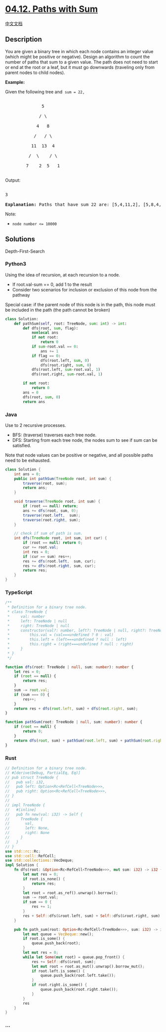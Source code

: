 # [04.12. Paths with Sum](https://leetcode.cn/problems/paths-with-sum-lcci)

[中文文档](/lcci/04.12.Paths%20with%20Sum/README.md)

## Description

<p>You are given a binary tree in which each node contains an integer value (which might be positive or negative). Design an algorithm to count the number of paths that sum to a given value. The path does not need to start or end at the root or a leaf, but it must go downwards (traveling only from parent nodes to child nodes).</p>

<p><strong>Example:</strong><br />

Given the following tree and &nbsp;<code>sum = 22,</code></p>

<pre>

              5

             / \

            4   8

           /   / \

          11  13  4

         /  \    / \

        7    2  5   1

</pre>

<p>Output:</p>

<pre>

3

<strong>Explanation: </strong>Paths that have sum 22 are: [5,4,11,2], [5,8,4,5], [4,11,7]</pre>

<p>Note:</p>

<ul>
	<li><code>node number &lt;= 10000</code></li>
</ul>

## Solutions

Depth-First-Search

<!-- tabs:start -->

### **Python3**

Using the idea of recursion, at each recursion to a node.

-   If root.val-sum == 0, add 1 to the result
-   Consider two scenarios for inclusion or exclusion of this node from the pathway

Special case: if the parent node of this node is in the path, this node must be included in the path (the path cannot be broken)

```python
class Solution:
    def pathSum(self, root: TreeNode, sum: int) -> int:
        def dfs(root, sum, flag):
            nonlocal ans
            if not root:
                return 0
            if sum-root.val == 0:
                ans += 1
            if flag == 0:
                dfs(root.left, sum, 0)
                dfs(root.right, sum, 0)
            dfs(root.left, sum-root.val, 1)
            dfs(root.right, sum-root.val, 1)

        if not root:
            return 0
        ans = 0
        dfs(root, sum, 0)
        return ans
```

### **Java**

Use to 2 recursive processes.

-   BFS: (traverse) traverses each tree node.
-   DFS: Starting from each tree node, the nodes sum to see if sum can be satisfied.

Note that node values can be positive or negative, and all possible paths need to be exhausted.

```java
class Solution {
    int ans = 0;
    public int pathSum(TreeNode root, int sum) {
        traverse(root, sum);
        return ans;
    }

    void traverse(TreeNode root, int sum) {
        if (root == null) return;
        ans += dfs(root, sum, 0);
        traverse(root.left,  sum);
        traverse(root.right, sum);
    }

    // check if sum of path is sum.
    int dfs(TreeNode root, int sum, int cur) {
        if (root == null) return 0;
        cur += root.val;
        int res = 0;
        if (cur == sum) res++;
        res += dfs(root.left,  sum, cur);
        res += dfs(root.right, sum, cur);
        return res;
    }
}
```

### **TypeScript**

```ts
/**
 * Definition for a binary tree node.
 * class TreeNode {
 *     val: number
 *     left: TreeNode | null
 *     right: TreeNode | null
 *     constructor(val?: number, left?: TreeNode | null, right?: TreeNode | null) {
 *         this.val = (val===undefined ? 0 : val)
 *         this.left = (left===undefined ? null : left)
 *         this.right = (right===undefined ? null : right)
 *     }
 * }
 */

function dfs(root: TreeNode | null, sum: number): number {
    let res = 0;
    if (root == null) {
        return res;
    }
    sum -= root.val;
    if (sum === 0) {
        res++;
    }
    return res + dfs(root.left, sum) + dfs(root.right, sum);
}

function pathSum(root: TreeNode | null, sum: number): number {
    if (root == null) {
        return 0;
    }
    return dfs(root, sum) + pathSum(root.left, sum) + pathSum(root.right, sum);
}
```

### **Rust**

```rust
// Definition for a binary tree node.
// #[derive(Debug, PartialEq, Eq)]
// pub struct TreeNode {
//   pub val: i32,
//   pub left: Option<Rc<RefCell<TreeNode>>>,
//   pub right: Option<Rc<RefCell<TreeNode>>>,
// }
//
// impl TreeNode {
//   #[inline]
//   pub fn new(val: i32) -> Self {
//     TreeNode {
//       val,
//       left: None,
//       right: None
//     }
//   }
// }
use std::rc::Rc;
use std::cell::RefCell;
use std::collections::VecDeque;
impl Solution {
    fn dfs(root: &Option<Rc<RefCell<TreeNode>>>, mut sum: i32) -> i32 {
        let mut res = 0;
        if root.is_none() {
            return res;
        }
        let root = root.as_ref().unwrap().borrow();
        sum -= root.val;
        if sum == 0 {
            res += 1;
        }
        res + Self::dfs(&root.left, sum) + Self::dfs(&root.right, sum)
    }

    pub fn path_sum(root: Option<Rc<RefCell<TreeNode>>>, sum: i32) -> i32 {
        let mut queue = VecDeque::new();
        if root.is_some() {
            queue.push_back(root);
        }
        let mut res = 0;
        while let Some(mut root) = queue.pop_front() {
            res += Self::dfs(&root, sum);
            let mut root = root.as_mut().unwrap().borrow_mut();
            if root.left.is_some() {
                queue.push_back(root.left.take());
            }
            if root.right.is_some() {
                queue.push_back(root.right.take());
            }
        }
        res
    }
}
```

### **...**

```

```

<!-- tabs:end -->
